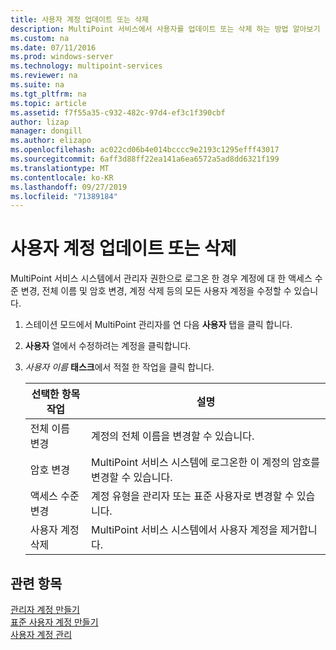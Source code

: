 ```yaml
---
title: 사용자 계정 업데이트 또는 삭제
description: MultiPoint 서비스에서 사용자를 업데이트 또는 삭제 하는 방법 알아보기
ms.custom: na
ms.date: 07/11/2016
ms.prod: windows-server
ms.technology: multipoint-services
ms.reviewer: na
ms.suite: na
ms.tgt_pltfrm: na
ms.topic: article
ms.assetid: f7f55a35-c932-482c-97d4-ef3c1f390cbf
author: lizap
manager: dongill
ms.author: elizapo
ms.openlocfilehash: ac022cd06b4e014bcccc9e2193c1295efff43017
ms.sourcegitcommit: 6aff3d88ff22ea141a6ea6572a5ad8dd6321f199
ms.translationtype: MT
ms.contentlocale: ko-KR
ms.lasthandoff: 09/27/2019
ms.locfileid: "71389184"
---
```

# <a name="update-or-delete-a-user-account"></a>사용자 계정 업데이트 또는 삭제
MultiPoint 서비스 시스템에서 관리자 권한으로 로그온 한 경우 계정에 대 한 액세스 수준 변경, 전체 이름 및 암호 변경, 계정 삭제 등의 모든 사용자 계정을 수정할 수 있습니다.  
  
1.  스테이션 모드에서 MultiPoint 관리자를 연 다음 **사용자** 탭을 클릭 합니다.  
  
2.  **사용자** 열에서 수정하려는 계정을 클릭합니다.  
  
3.  *사용자 이름* **태스크**에서 적절 한 작업을 클릭 합니다.  
  
    |선택한 항목 작업|설명|  
    |----------------------|---------------|  
    |전체 이름 변경|계정의 전체 이름을 변경할 수 있습니다.|  
    |암호 변경|MultiPoint 서비스 시스템에 로그온한 이 계정의 암호를 변경할 수 있습니다.|  
    |액세스 수준 변경|계정 유형을 관리자 또는 표준 사용자로 변경할 수 있습니다.|  
    |사용자 계정 삭제|MultiPoint 서비스 시스템에서 사용자 계정을 제거합니다.|  
  
## <a name="see-also"></a>관련 항목  
[관리자 계정 만들기](Create-an-Administrative-User-Account.md)  
[표준 사용자 계정 만들기](Create-a-Standard-User-Account.md)  
[사용자 계정 관리](Manage-User-Accounts.md)
